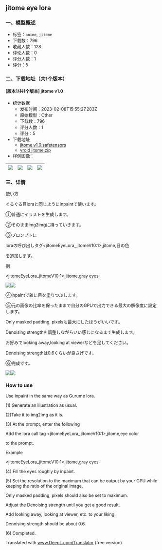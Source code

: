 ## jitome eye lora
### 一、模型概述

- 标签：`anime`, `jitome`
- 下载数：796
- 收藏人数：128
- 评论人数：0
- 评分人数：1
- 评分：5

### 二、下载地址（共1个版本）

#### [版本1/共1个版本] jitome v1.0

- 统计数据
  - 发布时间：2023-02-08T15:55:27.283Z
  - 原始模型：Other
  - 下载数：796
  - 评分人数：1
  - 评分：5
- 下载地址
  - [jitome v1.0.safetensors](https://civitai.com/api/download/models/8736)
  - [vroid jitome.zip](https://civitai.com/api/download/models/8736?type=Training%20Data)
- 样例图像：

| <img src="https://image.civitai.com/xG1nkqKTMzGDvpLrqFT7WA/6b096741-1624-4913-79a4-dbc76b013f00/width=450/83192.jpeg" /> | <img src="https://image.civitai.com/xG1nkqKTMzGDvpLrqFT7WA/8f5f676a-966d-4331-6b9e-f09ac6303e00/width=450/83189.jpeg" /> | <img src="https://image.civitai.com/xG1nkqKTMzGDvpLrqFT7WA/97ebeb83-e905-47e0-b6b7-81a084656c00/width=450/83191.jpeg" /> | <img src="https://image.civitai.com/xG1nkqKTMzGDvpLrqFT7WA/94ac0aad-f5da-496e-7304-cf8d7c5da900/width=450/83190.jpeg" /> |
| ---- | ---- | ---- | ---- |


### 三、详情
<p>使い方</p><p>ぐるぐる目loraと同じようにinpaintで使います。</p><p></p><p>①普通にイラストを生成します。</p><p></p><p>②そのままimg2imgに持っていきます。</p><p></p><p>③プロンプトに</p><p>loraの呼び出しタグ&lt;jitomeEyeLora_jitomeV10:1&gt;,jitome,目の色</p><p>を追加します。</p><p>例</p><p>&lt;jitomeEyeLora_jitomeV10:1&gt;,jitome,gray eyes</p><img src="https://imagecache.civitai.com/xG1nkqKTMzGDvpLrqFT7WA/3ef041dc-0127-451e-c2bf-003c70e6a100/width=525" /><img src="https://imagecache.civitai.com/xG1nkqKTMzGDvpLrqFT7WA/7c15aaf2-f7f7-4545-2761-a0123f3eca00/width=525" /><p></p><p>④inpaintで雑に目を塗りつぶします。</p><p></p><p>⑤元の画像の比率を保ったままで自分のGPUで出力できる最大の解像度に設定します。</p><p>Only masked padding, pixelsも最大にしたほうがいいです。</p><p></p><p>Denoising strengthを調整しながらいい感じになるまで生成します。</p><p>お好みでlooking away,looking at viewerなどを足してください。</p><p></p><p>Denoising strengthは0.6くらいが良さげです。</p><p></p><p>⑥完成です。</p><img src="https://imagecache.civitai.com/xG1nkqKTMzGDvpLrqFT7WA/ea734d3b-0177-473d-9e23-c475ea21b400/width=525" /><img src="https://imagecache.civitai.com/xG1nkqKTMzGDvpLrqFT7WA/f0993978-83fb-4309-102a-a543d56ea000/width=525" /><p></p><h3>How to use</h3><p>Use inpaint in the same way as Gurume lora.</p><p>(1) Generate an illustration as usual.</p><p>(2)Take it to img2img as it is.</p><p>(3) At the prompt, enter the following</p><p>Add the lora call tag &lt;jitomeEyeLora_jitomeV10:1&gt;,jitome,eye color</p><p>to the prompt.</p><p>Example</p><p>&lt;jitomeEyeLora_jitomeV10:1&gt;,jitome,gray eyes</p><p>(4) Fill the eyes roughly by inpaint.</p><p>(5) Set the resolution to the maximum that can be output by your GPU while keeping the ratio of the original image.</p><p>Only masked padding, pixels should also be set to maximum.</p><p>Adjust the Denoising strength until you get a good result.</p><p>Add looking away, looking at viewer, etc. to your liking.</p><p>Denoising strength should be about 0.6.</p><p>(6) Completed.</p><p>Translated with <a target="_blank" rel="ugc" href="http://www.DeepL.com/Translator">www.DeepL.com/Translator</a> (free version)</p>